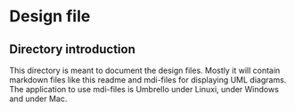 Design file
===========

Directory introduction
----------------------

This directory is meant to document the design files.
Mostly it will contain markdown files like this readme
and mdi-files for displaying UML diagrams. The application
to use mdi-files is Umbrello under Linuxi, <unknown> under 
Windows and <unknown> under Mac.


